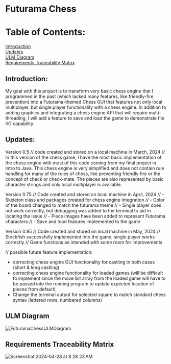 # Futurama Chess
# Table of Contents: 
[Introduction](https://github.com/owensrj/FuturamaChess/blob/main/README.md#introduction)   
[Updates](https://github.com/owensrj/FuturamaChess/blob/main/README.md#weekly-updates)  
[ULM Diagram](https://github.com/jordankelley123/Cheap-Air-Travel-Application/blob/main/README.md#ulm-diagram)   
[Requirements Traceability Matrix](https://github.com/jordankelley123/Cheap-Air-Travel-Application/blob/main/README.md#requirements-traceability-matrix)  

## Introduction: 
My goal with this project is to transform very basic chess engine that I programmed in the past (which lacked many features, like friendly-fire prevention) into a Futurama-themed Chess GUI that features not only local multiplayer, but single player functionality with a chess engine. In addition to adding graphics and integrating a chess engine API that will require multi-threading, I will add a feature to save and load the game to demonstrate file I/O capability.

## Updates:
 Version 0.5 // code created and stored on a local machine in March, 2024
// In this version of the chess game, I have the most basic implementation of the chess engine with most of this code coming from my final project in Intro to Java. This chess engine is very simplified and does not contain rule handling for many of the rules of chess, like preventing friendly fire or the concept of check or check-mate. The pieces are also represented by basic character strings and only local multiplayer is available. 

Version 0.75 // Code created and stored on local machine in April, 2024
// - Skeleton class and packages created for chess engine integration
// - Color of the board changed to match the futurama theme
// - Single player does not work correctly, but debugging was added to the terminal to aid in locating the issue
// - Piece images have been added to represent Futurama characters
// - Save and load features implemented to the game

Version 0.95 // Code created and stored on local machine in May, 2024
// Stockfish successfully implemented into the game, single player works correctly
// Game functions as intended with some room for improvements
 
 // possible future feature implementation:
- correcting chess engine GUI functionality for castling in both cases (short & long castling)
- correcting chess engine functionality for loaded games (will be difficult to implement since the move list array from the loaded game will have to be passed into the running program to update expected location of pieces from default)
- Change the terminal output for selected square to match standard chess syntex (lettered rows, numbered columns) 

## ULM Diagram
![FuturamaChessULMDiagram](https://github.com/owensrj/FuturamaChess/assets/143543407/4dc75bc6-7af8-4f7e-af15-eeaa2a142e9f)


## Requirements Traceability Matrix
![Screenshot 2024-04-28 at 8 28 23 AM](https://github.com/jordankelley123/Cheap-Air-Travel-Application/assets/142934283/3e60760e-1294-4b42-b03b-5b8eaa586f53)

